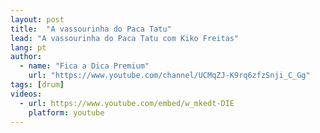 ```yaml
---
layout: post
title:  "A vassourinha do Paca Tatu"
lead: "A vassourinha do Paca Tatu com Kiko Freitas"
lang: pt
author:
  - name: "Fica a Dica Premium"
    url: "https://www.youtube.com/channel/UCMqZJ-K9rq6zfzSnji_C_Gg"
tags: [drum]
videos:
  - url: https://www.youtube.com/embed/w_mkedt-DIE
    platform: youtube
---
```

